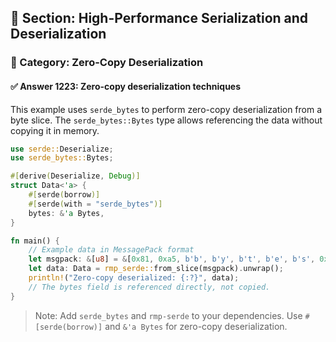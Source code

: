 ## 📘 Section: High-Performance Serialization and Deserialization
### 🔹 Category: Zero-Copy Deserialization
#### ✅ Answer 1223: Zero-copy deserialization techniques

This example uses `serde_bytes` to perform zero-copy deserialization from a byte slice. The `serde_bytes::Bytes` type allows referencing the data without copying it in memory.

```rust
use serde::Deserialize;
use serde_bytes::Bytes;

#[derive(Deserialize, Debug)]
struct Data<'a> {
    #[serde(borrow)]
    #[serde(with = "serde_bytes")]
    bytes: &'a Bytes,
}

fn main() {
    // Example data in MessagePack format
    let msgpack: &[u8] = &[0x81, 0xa5, b'b', b'y', b't', b'e', b's', 0xc4, 0x03, 1, 2, 3];
    let data: Data = rmp_serde::from_slice(msgpack).unwrap();
    println!("Zero-copy deserialized: {:?}", data);
    // The bytes field is referenced directly, not copied.
}
```

> Note: Add `serde_bytes` and `rmp-serde` to your dependencies. Use `#[serde(borrow)]` and `&'a Bytes` for zero-copy deserialization.
